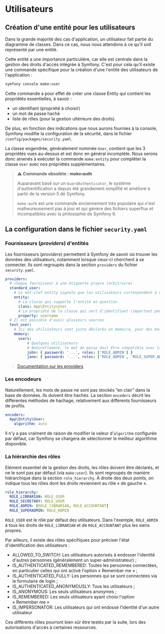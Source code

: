 # Utilisateurs

## Création d'une entité pour les utilisateurs

Dans la grande majorité des cas d'application, un utilisateur fait partie du diagramme de classes. Dans ce cas, nous nous attendons à ce qu'il soit représenté par une entité.

Cette entité a une importance particulière, car elle est centrale dans la gestion des droits d'accès intégrée à Symfony. C'est pour cela qu'il existe une commande spécifique pour la création d'une l'entité des utilisateurs de l'application :
```bash
symfony console make:user
```
Cette commande a pour effet de créer une classe Entity qui contient les propriétés essentielles, à savoir :
* un identifiant (propriété à choisir)
* un mot de passe haché
* liste de rôles (pour la gestion ultérieure des droits).

De plus, en fonction des indications que nous aurons fournies à la console, Symfony modifie la configuration de la sécurité, dans le fichier `/config/packages/security.yaml`.

La classe engendrée, généralement nommée `User`, contient que les 3 propriétés vues au-dessus et est donc en général incomplète.
Nous serons donc amenés à exécuter la commande `make:entity` pour compléter la classe `User` avec nos propriétés supplémentaires.

> :warning: **Commande obsolète : ~~make:auth~~**
>
> Auparavant basé sur un `GuardAuthenticator`, le système d'authentification a depuis été grandement simplifié et amélioré à partir de la version 5 de Symfony.
> 
> `make:auth` est une commande anciennement très populaire qui n'est malheureusement pas à jour et qui génère des fichiers superflus et incompatibles avec la philosophie de Symfony 6. 

## La configuration dans le fichier `security.yaml`

### Fournisseurs (_providers_) d'entités

Les fournisseurs (_providers_) permettent à Symfony de savoir où trouver les données des utilisateurs, notamment lorsque ceux-ci cherchent à se connecter. Ils sont regroupés dans la section `providers` du fichier `security.yaml`.

```yaml
providers:
  # chaque fournisseur à une étiquette propre (arbitraire)
  standard_user:
    # Le mot-clef entity signale que les utilisateurs correspondent à une entité de l'application
    entity:
      # La classe qui supporte l'entité en question
      class: App\Entity\User
      # La propriété de la classe qui sert d'identifiant (important pour le processus de connexion)
      property: username
  # Il est possible d'avoir plusieurs sources
  test_user:
    # Ici des utilisateurs sont juste déclarés en mémoire, pour des besoins de tests par exemple
    memory:
      users:
          # Quelques utilisateurs
          # Naturellement, le mot de passe doit être compatible avec la politique de sécurité (e.g. hachage)
          john: { password: '...', roles: ['ROLE_ADMIN'] }
          jane: { password: '...', roles: ['ROLE_ADMIN', 'ROLE_SUPER_ADMIN'] }
```
> [Documentation sur les providers](https://symfony.com/doc/current/security/user_provider.html#memory-user-provider)

### Les encodeurs

Naturellement, les mots de passe ne sont pas stockés “en clair” dans la base de données. Ils doivent être hachés. La section `encoders` décrit les différentes méthodes de hachage, relativement aux différents fournisseurs de profils.
```yaml
encoders:
  App\Entity\User:
    algorithm: auto
```
Il n'y a pas vraiment de raison de modifier la valeur d'`algorithm` configurée par défaut, car Symfony se chargera de sélectionner le meilleur algorithme disponible.


### La hiérarchie des rôles

Elément essentiel de la gestion des droits, les rôles doivent être déclarés, et ne le sont pas par défaut (via `make:user`). Ils sont regroupés de manière hiérarchique dans la section `role_hierarchy`. À droite des deux points, on indique tous les rôles dont les droits reviennent au rôle « de gauche ».
```yaml
role_hierarchy:
  ROLE_LIBRARIAN: ROLE_USER
  ROLE_SECRETARY: ROLE_USER
  ROLE_ADMIN: [ROLE_lIBRARIAN, ROLE_ACCOUNTANT]
  ROLE_SUPERADMIN: ROLE_ADMIN
```
`ROLE_USER` est le rôle par défaut des utilisateurs. Dans l'exemple, `ROLE_ADMIN` à tous les droits de `ROLE_LIBRARIAN` et de `ROLE_ACCOUNTANT` plus les siens propres.

Par ailleurs, il existe des rôles spécifiques pour préciser l'état d'identification des utilisateurs :
* ALLOWED_TO_SWITCH: Les utilisateurs autorisés à endosser l'identité d'autres personnes (généralement un super-administrateur) ;
* IS_AUTHENTICATED_REMEMBERED: Toutes les personnes connectées, en particulier celles qui ont activé l'option « Remember me » ;
* IS_AUTHENTICATED_FULLY: Les personnes qui se sont connectées via le formulaire de login ;
* IS_AUTHENTICATED_ANONYMOUSLY: Tous les utilisateurs ;
* IS_ANONYMOUS: Les seuls utilisateurs anonymes ;
* IS_REMEMBERED: Les seuls utilisateurs ayant choisi l'option « Remember me »
* IS_IMPERSONATOR: Les utilisateurs qui ont endossé l'identité d'un autre utilisateur

Ces différents rôles pourront bien sûr être testés par la suite, lors des autorisations d'accès à certaines ressources.